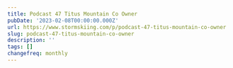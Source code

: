 ```yaml
---
title: Podcast 47 Titus Mountain Co Owner
pubDate: '2023-02-08T00:00:00.000Z'
url: https://www.stormskiing.com/p/podcast-47-titus-mountain-co-owner
slug: podcast-47-titus-mountain-co-owner
description: ''
tags: []
changefreq: monthly
---
```


<!-- Add post content below -->
